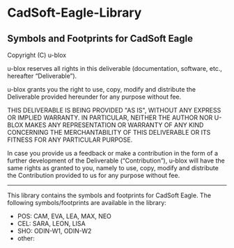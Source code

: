 ﻿# CadSoft-Eagle-Library
Symbols and Footprints for CadSoft Eagle
--------------------------------------------------------------------------------

Copyright (C) u-blox 

u-blox reserves all rights in this deliverable (documentation, software, etc., 
hereafter “Deliverable”). 

u-blox grants you the right to use, copy, modify and distribute the Deliverable
provided hereunder for any purpose without fee.  

THIS DELIVERABLE IS BEING PROVIDED "AS IS", WITHOUT ANY EXPRESS OR IMPLIED 
WARRANTY. IN PARTICULAR, NEITHER THE AUTHOR NOR U-BLOX MAKES ANY REPRESENTATION 
OR WARRANTY OF ANY KIND CONCERNING THE MERCHANTABILITY OF THIS DELIVERABLE 
OR ITS FITNESS FOR ANY PARTICULAR PURPOSE.

In case you provide us a feedback or make a contribution in the form of a 
further development of the Deliverable (“Contribution”), u-blox will have the 
same rights as granted to you, namely to use, copy, modify and distribute the 
Contribution provided to us for any purpose without fee.

-------------------------------------------------------------------------------

This library contains the symbols and footprints for CadSoft Eagle. 
The following symbols/footprints are available in the library:
* POS:   CAM, EVA, LEA, MAX, NEO
* CEL:   SARA, LEON, LISA
* SHO:   ODIN-W1, ODIN-W2
* other: 

